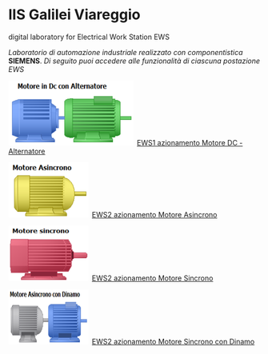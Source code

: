 # IIS Galilei Viareggio
digital laboratory for Electrical Work Station EWS

*Laboratorio di automazione industriale realizzato con componentistica* **SIEMENS**.
*Di seguito puoi accedere alle funzionalità di ciascuna postazione EWS*

<img src="image/acdcmachine.png" width="250" height="130">&ensp;[EWS1 azionamento Motore DC - Alternatore](/ews1.md)

<img src="image/asincrono.png" width="160" height="110">&ensp;[EWS2 azionamento Motore Asincrono](/ews2.md)

<img src="image/sincrono.png" width="160" height="110">&ensp;[EWS2 azionamento Motore Sincrono](/ews3.md)

<img src="image/acdcmotor.png" width="160" height="110">&ensp;[EWS2 azionamento Motore Sincrono con Dinamo](/ews4.md)


